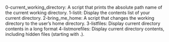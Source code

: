 0-current_working_directory: A script that prints the absolute path name of the current working directory.
1-listit: Display the contents list of your current directory.
2-bring_me_home: A script that changes the working directory to the user’s home directory.
3-listfiles: Display current directory contents in a long format
4-listmorefiles: Display current directory contents, including hidden files (starting with .). 
